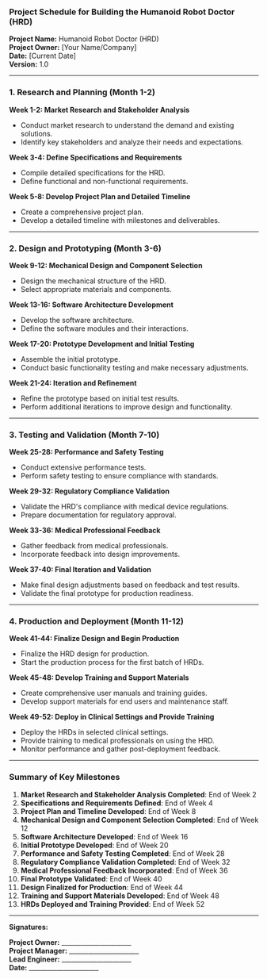 ### Project Schedule for Building the Humanoid Robot Doctor (HRD)

**Project Name:** Humanoid Robot Doctor (HRD)  
**Project Owner:** [Your Name/Company]  
**Date:** [Current Date]  
**Version:** 1.0

---

### 1. **Research and Planning (Month 1-2)**

**Week 1-2: Market Research and Stakeholder Analysis**
- Conduct market research to understand the demand and existing solutions.
- Identify key stakeholders and analyze their needs and expectations.

**Week 3-4: Define Specifications and Requirements**
- Compile detailed specifications for the HRD.
- Define functional and non-functional requirements.

**Week 5-8: Develop Project Plan and Detailed Timeline**
- Create a comprehensive project plan.
- Develop a detailed timeline with milestones and deliverables.

---

### 2. **Design and Prototyping (Month 3-6)**

**Week 9-12: Mechanical Design and Component Selection**
- Design the mechanical structure of the HRD.
- Select appropriate materials and components.

**Week 13-16: Software Architecture Development**
- Develop the software architecture.
- Define the software modules and their interactions.

**Week 17-20: Prototype Development and Initial Testing**
- Assemble the initial prototype.
- Conduct basic functionality testing and make necessary adjustments.

**Week 21-24: Iteration and Refinement**
- Refine the prototype based on initial test results.
- Perform additional iterations to improve design and functionality.

---

### 3. **Testing and Validation (Month 7-10)**

**Week 25-28: Performance and Safety Testing**
- Conduct extensive performance tests.
- Perform safety testing to ensure compliance with standards.

**Week 29-32: Regulatory Compliance Validation**
- Validate the HRD's compliance with medical device regulations.
- Prepare documentation for regulatory approval.

**Week 33-36: Medical Professional Feedback**
- Gather feedback from medical professionals.
- Incorporate feedback into design improvements.

**Week 37-40: Final Iteration and Validation**
- Make final design adjustments based on feedback and test results.
- Validate the final prototype for production readiness.

---

### 4. **Production and Deployment (Month 11-12)**

**Week 41-44: Finalize Design and Begin Production**
- Finalize the HRD design for production.
- Start the production process for the first batch of HRDs.

**Week 45-48: Develop Training and Support Materials**
- Create comprehensive user manuals and training guides.
- Develop support materials for end users and maintenance staff.

**Week 49-52: Deploy in Clinical Settings and Provide Training**
- Deploy the HRDs in selected clinical settings.
- Provide training to medical professionals on using the HRD.
- Monitor performance and gather post-deployment feedback.

---

### Summary of Key Milestones

1. **Market Research and Stakeholder Analysis Completed**: End of Week 2
2. **Specifications and Requirements Defined**: End of Week 4
3. **Project Plan and Timeline Developed**: End of Week 8
4. **Mechanical Design and Component Selection Completed**: End of Week 12
5. **Software Architecture Developed**: End of Week 16
6. **Initial Prototype Developed**: End of Week 20
7. **Performance and Safety Testing Completed**: End of Week 28
8. **Regulatory Compliance Validation Completed**: End of Week 32
9. **Medical Professional Feedback Incorporated**: End of Week 36
10. **Final Prototype Validated**: End of Week 40
11. **Design Finalized for Production**: End of Week 44
12. **Training and Support Materials Developed**: End of Week 48
13. **HRDs Deployed and Training Provided**: End of Week 52

---

**Signatures:**

**Project Owner:** ______________________  
**Project Manager:** ______________________  
**Lead Engineer:** ______________________  
**Date:** ______________________